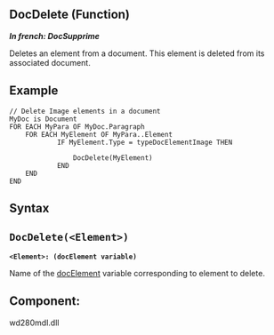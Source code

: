 


## DocDelete (Function)

***In french: DocSupprime***



<a name="XUse"></a>
<a name="Use"></a>
<a name="description"></a>
Deletes an element from a document. This element is deleted from its associated document. 
<a name="Example1"></a>
<a name="sample_code"></a>

## Example


```wl
// Delete Image elements in a document
MyDoc is Document
FOR EACH MyPara OF MyDoc.Paragraph
	FOR EACH MyElement OF MyPara..Element
			IF MyElement.Type = typeDocElementImage THEN
				
				DocDelete(MyElement)
			END	
	END
END
```

<a name="XSYNTAX"></a>

## Syntax
<a name="SYNTAX1"></a>

`DocDelete(<Element>)`
---

**`<Element>: (docElement variable)`**

Name of the [docElement](../WDLang1/1000022484.md) variable corresponding to element to delete. 



<a name="XComponent"></a>

## Component:
wd280mdl.dll
